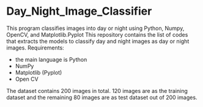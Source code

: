 # Day_Night_Image_Classifier
This program classifies images into day or night using Python, Numpy, OpenCV, and Matplotlib.Pyplot
This repository contains the list of codes that extracts the models to classify day and night images as day or night images.
Requirements:
- the main language is Python
- NumPy
- Matplotlib (Pyplot)
- Open CV

The dataset contains 200 images  in total. 120 images are as the training dataset and the remaining 80 images are as test
dataset out of 200 images.
